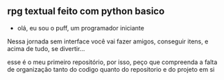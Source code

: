 ## rpg textual feito com python basico

* olá, eu sou o puff, um programador iniciante

Nessa jornada sem interface você vai fazer amigos, conseguir itens, e acima de tudo, se divertir...

esse é o meu primeiro repositório, por isso, peço que compreenda a falta de organização tanto do codigo quanto do repositorio e do projeto em si
